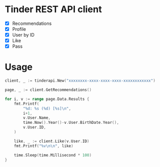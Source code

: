 # Tinder REST API client

- [x] Recommendations
- [x] Profile
- [x] User by ID
- [x] Like
- [x] Pass

# Usage
```go
client, _ := tinderapi.New("xxxxxxxx-xxxx-xxxx-xxxx-xxxxxxxxxxxx")

page, _ := client.GetRecommendations()

for i, v := range page.Data.Results {
	fmt.Printf(
		"%d: %s (%d) [%s]\n",
		i+1,
		v.User.Name,
		time.Now().Year()-v.User.BirthDate.Year(),
		v.User.ID,
	)

	like, _ := client.Like(v.User.ID)
	fmt.Printf("%v\n\n", like)

	time.Sleep(time.Millisecond * 100)
}
```